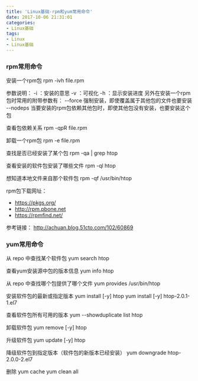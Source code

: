 ```yaml
---
title: 'Linux基础-rpm和yum常用命令'
date: 2017-10-06 21:31:01
categories:
- Linux基础
tags:
- Linux
- Linux基础
---
```

### rpm常用命令
安装一个rpm包
rpm -ivh file.rpm 

参数说明：
-i ：安装的意思
-v ：可视化
-h ：显示安装进度
另外在安装一个rpm包时常用的附带参数有：
--force 强制安装，即使覆盖属于其他包的文件也要安装
--nodeps 当要安装的rpm包依赖其他包时，即使其他包没有安装，也要安装这个包

查看包依赖关系
rpm -qpR file.rpm　 

卸载一个rpm包
rpm -e file.rpm

查找是否已经安装了某个包
rpm -qa | grep htop

查看安装的软件包安装了哪些文件
rpm -ql htop

想知道本地文件来自那个软件包
rpm -qf /usr/bin/htop

rpm包下载网址：
- https://pkgs.org/
- http://rpm.pbone.net
- https://rpmfind.net/

参考链接：
http://achuan.blog.51cto.com/102/60869

### yum常用命令
从 repo 中查找某个软件包
yum search htop

查看yum安装源中包的版本信息
yum info htop

从 repo 中查找哪个包提供了哪个文件
yum provides /usr/bin/htop

安装软件包的最新或指定版本
yum install  [-y]  htop
yum install  [-y]  htop-2.0.1-1.el7

查看软件包所有可用的版本
yum --showduplicate list htop

卸载软件包
yum remove  [-y]  htop

升级软件包
yum update [-y] htop

降级软件包到指定版本（软件包的新版本已经安装）
yum downgrade htop-2.0.0-2.el7

删除 yum cache
yum clean all

